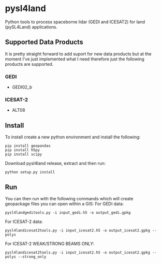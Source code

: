 # pysl4land
Python tools to process spaceborne lidar (GEDI and ICESAT2) for land (pySL4Land) applications. 

## Supported Data Products

It is pretty straight forward to add suport for new data products but at the moment I've just implemented what I need therefore just the following products are supported.

### GEDI

 - GEDI02_b

### ICESAT-2

 - ALT08

## Install
To install create a new python environment and install the following:
 
    pip install geopandas
    pip install h5py
    pip install scipy
 
Download pysl4land release, extract and then run:

    python setup.py install

## Run

You can then run with the following commands which will create geopackage files you can open within a GIS:
For GEDI data:

    pysl4landgeditools.py -i input_gedi.h5 -o output_gedi.gpkg
 
For ICESAT-2 data:

    pysl4landicesat2tools.py -i input_icesat2.h5 -o output_icesat2.gpkg --polys

For ICESAT-2 WEAK/STRONG BEAMS ONLY:
    
    pysl4landicesat2tools.py -i input_icesat2.h5 -o output_icesat2.gpkg --polys --strong_only
